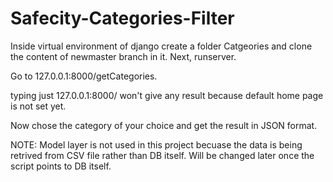 # Safecity-Categories-Filter

Inside virtual environment of django create a folder Catgeories and clone the content of newmaster branch in it.
Next, runserver.

Go to 127.0.0.1:8000/getCategories.

typing just 127.0.0.1:8000/ won't give any result because default home page is not set yet.

Now chose the category of your choice and get the result in JSON format.

NOTE: Model layer is not used in this project becuase the data is being retrived from CSV file rather than DB itself. Will be changed later once the script points to DB itself.

